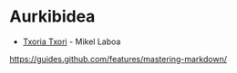 # Aurkibidea

* [Txoria Txori](T/TxoriaTxori.txt) - Mikel Laboa




https://guides.github.com/features/mastering-markdown/
